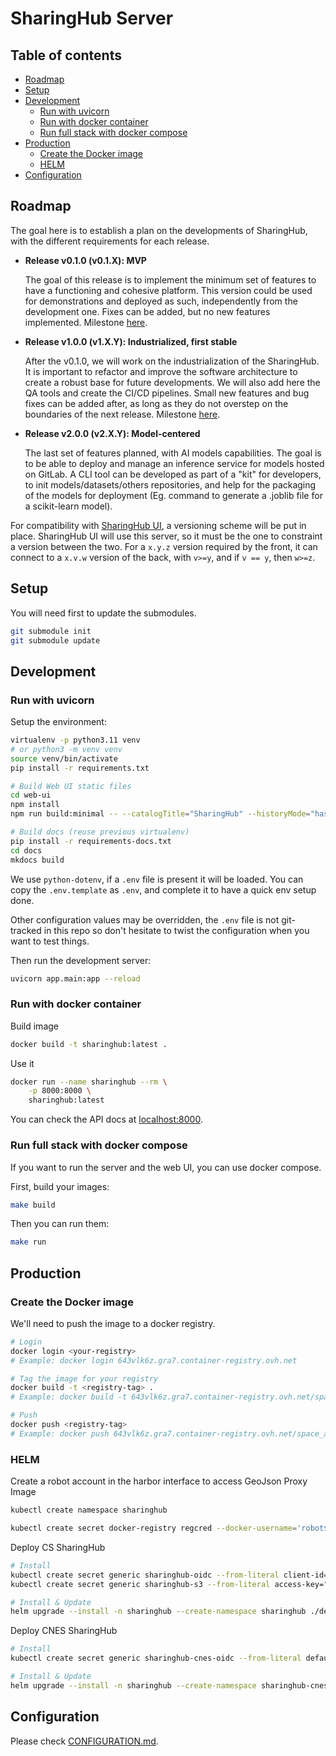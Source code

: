 # SharingHub Server

## Table of contents

- [Roadmap](#roadmap)
- [Setup](#setup)
- [Development](#development)
  - [Run with uvicorn](#run-with-uvicorn)
  - [Run with docker container](#run-with-docker-container)
  - [Run full stack with docker compose](#run-full-stack-with-docker-compose)
- [Production](#production)
  - [Create the Docker image](#create-the-docker-image)
  - [HELM](#helm)
- [Configuration](#configuration)

## Roadmap

The goal here is to establish a plan on the developments of SharingHub, with the different requirements for each release.

- **Release v0.1.0 (v0.1.X): MVP**

  The goal of this release is to implement the minimum set of features to have a functioning and cohesive platform. This version could be used for demonstrations and deployed as such, independently from the development one. Fixes can be added, but no new features implemented. Milestone [here](https://gitlab.si.c-s.fr/groups/space_applications/mlops-services/-/boards?milestone_title=v0.1.0).

- **Release v1.0.0 (v1.X.Y): Industrialized, first stable**

  After the v0.1.0, we will work on the industrialization of the SharingHub. It is important to refactor and improve the software architecture to create a robust base for future developments. We will also add here the QA tools and create the CI/CD pipelines. Small new features and bug fixes can be added after, as long as they do not overstep on the boundaries of the next release. Milestone [here](https://gitlab.si.c-s.fr/groups/space_applications/mlops-services/-/boards?milestone_title=v1.0.0).

- **Release v2.0.0 (v2.X.Y): Model-centered**

  The last set of features planned, with AI models capabilities. The goal is to be able to deploy and manage an inference service for models hosted on GitLab. A CLI tool can be developed as part of a "kit" for developers, to init models/datasets/others repositories, and help for the packaging of the models for deployment (Eg. command to generate a .joblib file for a scikit-learn model).

For compatibility with [SharingHub UI](https://gitlab.si.c-s.fr/space_applications/mlops-services/sharinghub-ui), a versioning scheme will be put in place. SharingHub UI will use this server, so it must be the one to constraint a version between the two. For a `x.y.z` version required by the front, it can connect to a `x.v.w` version of the back, with `v>=y`, and if `v == y`, then `w>=z`.

## Setup

You will need first to update the submodules.

```bash
git submodule init
git submodule update
```

## Development

### Run with uvicorn

Setup the environment:

```bash
virtualenv -p python3.11 venv
# or python3 -m venv venv
source venv/bin/activate
pip install -r requirements.txt

# Build Web UI static files
cd web-ui
npm install
npm run build:minimal -- --catalogTitle="SharingHub" --historyMode="hash" --pathPrefix="/ui"

# Build docs (reuse previous virtualenv)
pip install -r requirements-docs.txt
cd docs
mkdocs build
```

We use `python-dotenv`, if a `.env` file is present it will be loaded.
You can copy the `.env.template` as `.env`, and complete it to have a quick env setup done.

Other configuration values may be overridden, the `.env` file is not git-tracked in this repo so don't hesitate to twist the configuration when you want to test things.

Then run the development server:

```bash
uvicorn app.main:app --reload
```

### Run with docker container

Build image

```bash
docker build -t sharinghub:latest .
```

Use it

```bash
docker run --name sharinghub --rm \
    -p 8000:8000 \
    sharinghub:latest
```

You can check the API docs at [localhost:8000](http://localhost:8000/docs).

### Run full stack with docker compose

If you want to run the server and the web UI, you can use docker compose.

First, build your images:

```bash
make build
```

Then you can run them:

```bash
make run
```

## Production

### Create the Docker image

We'll need to push the image to a docker registry.

```bash
# Login
docker login <your-registry>
# Example: docker login 643vlk6z.gra7.container-registry.ovh.net

# Tag the image for your registry
docker build -t <registry-tag> .
# Example: docker build -t 643vlk6z.gra7.container-registry.ovh.net/space_applications/sharinghub:latest .

# Push
docker push <registry-tag>
# Example: docker push 643vlk6z.gra7.container-registry.ovh.net/space_applications/sharinghub:latest
```

### HELM

Create a robot account in the harbor interface to access GeoJson Proxy Image

```bash
kubectl create namespace sharinghub

kubectl create secret docker-registry regcred --docker-username='robot$space_applications+p2.gitlab2stac' --docker-password='<password>' --docker-server='643vlk6z.gra7.container-registry.ovh.net' --namespace sharinghub
```

Deploy CS SharingHub

```bash
# Install
kubectl create secret generic sharinghub-oidc --from-literal client-id="<client-id>" --from-literal client-secret="<client-secret>" --namespace sharinghub
kubectl create secret generic sharinghub-s3 --from-literal access-key="<access-key>" --from-literal secret-key="<secret-key>" --namespace sharinghub

# Install & Update
helm upgrade --install -n sharinghub --create-namespace sharinghub ./deploy/helm/sharinghub -f ./deploy/helm/values.yaml
```

Deploy CNES SharingHub

```bash
# Install
kubectl create secret generic sharinghub-cnes-oidc --from-literal default-token="<token>" --namespace sharinghub

# Install & Update
helm upgrade --install -n sharinghub --create-namespace sharinghub-cnes ./deploy/helm/sharinghub -f ./deploy/helm/values.cnes.yaml
```

## Configuration

Please check [CONFIGURATION.md](./CONFIGURATION.md).
